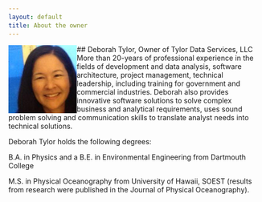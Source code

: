 ```yaml
---
layout: default
title: About the owner
---
```

<img style="float: left;" src="images/DT_pic.jpg"> 
## Deborah Tylor, Owner of Tylor Data Services, LLC
More than 20-years of professional experience in the fields of development and data analysis, software architecture, project management, technical leadership, including training for government and commercial industries. Deborah also provides innovative software solutions to solve complex business and analytical requirements, uses sound problem solving and communication skills to translate analyst needs into technical solutions.  

Deborah Tylor holds the following degrees: 

B.A. in Physics and a B.E. in Environmental Engineering from Dartmouth College 

M.S. in Physical Oceanography from University of Hawaii, SOEST (results from research were published in the Journal of Physical Oceanography).
